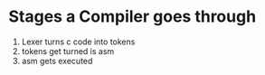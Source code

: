 # Stages a Compiler goes through
1.  Lexer turns c code into tokens
2.  tokens get turned is asm
3.  asm gets executed